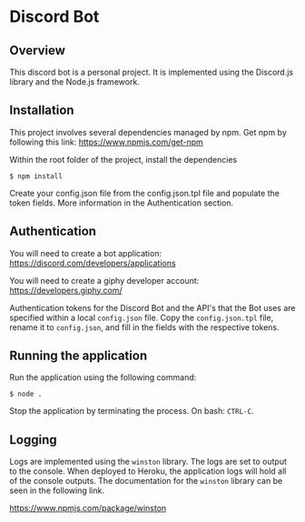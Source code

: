 # Discord Bot

## Overview

This discord bot is a personal project. It is implemented using the Discord.js
library and the Node.js framework.

## Installation

This project involves several dependencies managed by npm. Get npm by following
this link: https://www.npmjs.com/get-npm

Within the root folder of the project, install the dependencies

    $ npm install

Create your config.json file from the config.json.tpl file and populate the token fields.
More information in the Authentication section.

## Authentication

You will need to create a bot application: https://discord.com/developers/applications

You will need to create a giphy developer account: https://developers.giphy.com/

Authentication tokens for the Discord Bot and the API's that the Bot uses are specified
within a local `config.json` file. Copy the `config.json.tpl` file, rename it to
`config.json`, and fill in the fields with the respective tokens.

## Running the application

Run the application using the following command:

    $ node .

Stop the application by terminating the process. On bash: `CTRL-C`.

## Logging

Logs are implemented using the `winston` library. The logs are set to output to the console. When deployed to Heroku, the application logs will hold all of the console outputs. The documentation for the `winston` library can be seen in the following link.

https://www.npmjs.com/package/winston
